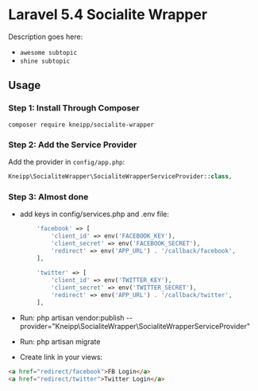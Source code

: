 # Laravel 5.4 Socialite Wrapper


Description goes here:

- `awesome subtopic`
- `shine subtopic`

## Usage

### Step 1: Install Through Composer

```
composer require kneipp/socialite-wrapper
```

### Step 2: Add the Service Provider

Add the provider in `config/app.php`:

```php
Kneipp\SocialiteWrapper\SocialiteWrapperServiceProvider::class,
```


### Step 3: Almost done

- add keys in config/services.php and .env file:
```php
        'facebook' => [
            'client_id' => env('FACEBOOK_KEY'),
            'client_secret' => env('FACEBOOK_SECRET'),
            'redirect' => env('APP_URL') . '/callback/facebook',
        ],
    
        'twitter' => [
            'client_id' => env('TWITTER_KEY'),
            'client_secret' => env('TWITTER_SECRET'),
            'redirect' => env('APP_URL') . '/callback/twitter',
        ],
```

- Run: php artisan vendor:publish --provider="Kneipp\SocialiteWrapper\SocialiteWrapperServiceProvider"
  
- Run: php artisan migrate

- Create link in your views:
```html
<a href="redirect/facebook">FB Login</a>
<a href="redirect/twitter">Twitter Login</a>
```